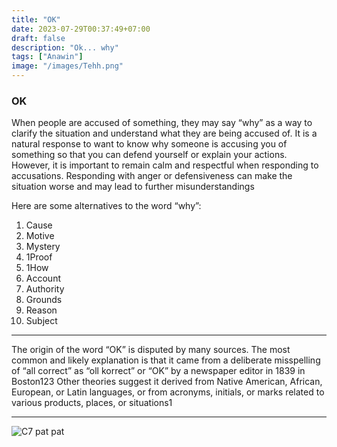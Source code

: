 ```yaml
---
title: "OK"
date: 2023-07-29T00:37:49+07:00
draft: false
description: "Ok... why"
tags: ["Anawin"]
image: "/images/Tehh.png"
---
```


### OK

When people are accused of something, they may say “why” as a way to clarify the situation and understand what they are being accused of. It is a natural response to want to know why someone is accusing you of something so that you can defend yourself or explain your actions. However, it is important to remain calm and respectful when responding to accusations. Responding with anger or defensiveness can make the situation worse and may lead to further misunderstandings

Here are some alternatives to the word “why”:

1. Cause
1. Motive
1. Mystery
1. 1Proof
1. 1How
1. Account
1. Authority
1. Grounds
1. Reason
1. Subject

---

The origin of the word “OK” is disputed by many sources. The most common and likely explanation is that it came from a deliberate misspelling of “all correct” as “oll korrect” or “OK” by a newspaper editor in 1839 in Boston123 Other theories suggest it derived from Native American, African, European, or Latin languages, or from acronyms, initials, or marks related to various products, places, or situations1

---

![C7 pat pat](/images/C7pat.gif)